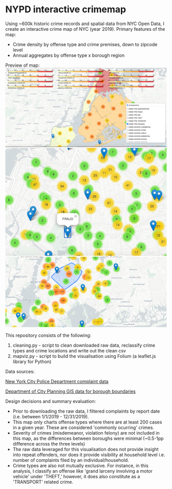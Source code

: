 # NYPD interactive crimemap

Using ~600k historic crime records and spatial data from NYC Open Data, I create an interactive crime map of NYC (year 2019). Primary features of the map:
- Crime density by offense type and crime premises, down to zipcode level
- Annual aggregates by offense type x borough region

Preview of map:
![](/crimemap.png)
![](/crimemap2.png)
![](/crimemap3.png)

This repository consists of the following:
1. cleaning.py - script to clean downloaded raw data, reclassify crime types and crime locations and write out the clean csv
2. mapviz.py - script to build the visualisation using Folium (a leaflet.js library for Python)

Data sources:

[New York City Police Department complaint data](https://data.cityofnewyork.us/Public-Safety/NYPD-Complaint-Data-Historic/qgea-i56i)

[Department of City Planning GIS data for borough boundaries](https://data.cityofnewyork.us/City-Government/Borough-Boundaries/tqmj-j8zm)

Design decisions and summary evaluation:
- Prior to downloading the raw data, I filtered complaints by report date (i.e. between 1/1/2019 - 12/31/2019).
- This map only charts offense types where there are at least 200 cases in a given year. These are considered 'commonly ocurring' crimes.
- Severity of crimes (misdemeanor, violation felony) are not included in this map, as the differences between boroughs were minimal (~0.5-1pp difference across the three levels)
- The raw data leveraged for this visualisation does not provide insight into repeat offenders, nor does it provide visibility at household level i.e. number of complaints filed by an individual/household. 
- Crime types are also not mutually exclusive. For instance, in this analysis, I classify an offense like 'grand larceny involving a motor vehicle' under 'THEFT,' however, it does also constitute as a 'TRANSPORT' related crime.
